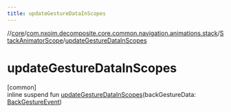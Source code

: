 ```yaml
---
title: updateGestureDataInScopes
---
```

//[core](../../../index.html)/[com.nxoim.decomposite.core.common.navigation.animations.stack](../index.html)/[StackAnimatorScope](index.html)/[updateGestureDataInScopes](update-gesture-data-in-scopes.html)



# updateGestureDataInScopes



[common]\
inline suspend fun [updateGestureDataInScopes](update-gesture-data-in-scopes.html)(backGestureData: [BackGestureEvent](../../com.nxoim.decomposite.core.common.ultils/-back-gesture-event/index.html))





